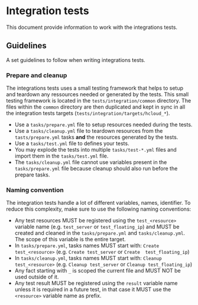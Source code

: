 # Integration tests

This document provide information to work with the integrations tests.

## Guidelines

A set guidelines to follow when writing integrations tests.

### Prepare and cleanup

The integrations tests uses a small testing framework that helps to setup and teardown any ressources needed or generated by the tests. This small testing framework is located in the `tests/integration/common` directory. The files within the `common` directory are then duplicated and kept in sync in all the integration tests targets (`tests/integration/targets/hcloud_*`).

- Use a `tasks/prepare.yml` file to setup resources needed during the tests.
- Use a `tasks/cleanup.yml` file to teardown resources from the `tasts/prepare.yml` tasks **and** the resources generated by the tests.
- Use a `tasks/test.yml` file to defines your tests.
- You may explode the tests into multiple `tasks/test-*.yml` files and import them in the `tasks/test.yml` file.
- The `tasks/cleanup.yml` file cannot use variables present in the `tasks/prepare.yml` file because cleanup should also run before the prepare tasks.

### Naming convention

The integration tests handle a lot of different variables, names, identifier. To reduce this complexity, make sure to use the following naming conventions:

- Any test resources MUST be registered using the `test_<resource>` variable name (e.g. `test_server` or `test_floating_ip`) and MUST be created and cleaned in the `tasks/prepare.yml` and `tasks/cleanup.yml`. The scope of this variable is the entire target.
- In `tasks/prepare.yml`, tasks names MUST start with: `Create test_<resource>` (e.g. `Create test_server` or `Create  test_floating_ip`)
- In `tasks/cleanup.yml`, tasks names MUST start with: `Cleanup test_<resource>` (e.g. `Cleanup test_server` or `Cleanup test_floating_ip`)
- Any fact starting with `_` is scoped the current file and MUST NOT be used outside of it.
- Any test result MUST be registered using the `result` variable name unless it is required in a future test, in that case it MUST use the `<resource>` variable name as prefix.
